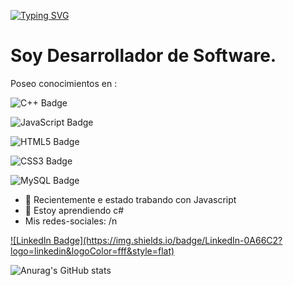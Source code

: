 [![Typing SVG](https://readme-typing-svg.demolab.com?font=Fira+Code&duration=2500&pause=500&color=F7E3E7&multiline=true&width=435&height=100&lines=Bienvenido+!!!;Mi+nombre+es%3A+;Jos%C3%A9+Campos+Chaves)](https://git.io/typing-svg)

# Soy Desarrollador de Software.
Poseo conocimientos en :

![C++ Badge](https://img.shields.io/badge/C%2B%2B-00599C?logo=cplusplus&logoColor=fff&style=flat)

![JavaScript Badge](https://img.shields.io/badge/JavaScript-F7DF1E?logo=javascript&logoColor=000&style=flat)

![HTML5 Badge](https://img.shields.io/badge/HTML5-E34F26?logo=html5&logoColor=fff&style=flat)

![CSS3 Badge](https://img.shields.io/badge/CSS3-1572B6?logo=css3&logoColor=fff&style=flat)

![MySQL Badge](https://img.shields.io/badge/MySQL-4479A1?logo=mysql&logoColor=fff&style=flat)
  
  

- 🔭 Recientemente e estado trabando con Javascript  
- 🌱 Estoy aprendiendo c#
- Mis redes-sociales: /n
  
<a href="https://www.linkedin.com/in/josé-joaquín-campos-chávez-620024201/">
  ![LinkedIn Badge](https://img.shields.io/badge/LinkedIn-0A66C2?logo=linkedin&logoColor=fff&style=flat)
</a>


![Anurag's GitHub stats](https://github-readme-stats.vercel.app/api?username=JoseCamp1&show_icons=true&theme=dark)
